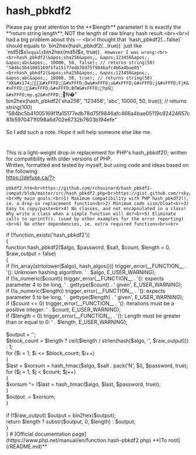 # hash_pbkdf2



Please pay great attention to the **$length** parameter! It is exactly the **return string length**, NOT the length of raw binary hash result.<br><br>I had a big problem about this -- <br>I thought that `hash_pbkdf2(...false)` should equals to `bin2hex(hash_pbkdf2(...true))` just like `md5($x)` equals `bin2hex(md5($x, true))`. However I was wrong:<br><br>hash_pbkdf2(&apos;sha256&apos;, &apos;123456&apos;, &apos;abc&apos;, 10000, 50, false); // returns string(50) "584bc5b41005169f1fa15177edb78d75f9846afc466a4bae05"<br>hash_pbkdf2(&apos;sha256&apos;, &apos;123456&apos;, &apos;abc&apos;, 10000, 50, true); // returns string(50) "XK&#x174;&#xFFFD;&#xFFFD;Qw&#xFFFD;u&#xFFFD;&#xFFFD;j&#xFFFD;FjK&#xFFFD;&#xFFFD;&#xFFFD;BFW&#xFFFD;YpG    &#xFFFD;mp.g2&#xFFFD;`;N&#xFFFD;"<br>bin2hex(hash_pbkdf2(&apos;sha256&apos;, &apos;123456&apos;, &apos;abc&apos;, 10000, 50, true)); // returns string(100) "584bc5b41005169f1fa15177edb78d75f9846afc466a4bae05119c82424657c81b5970471f098a6d702e6732b7603b194efe"<br><br>So I add such a note. Hope it will help someone else like me.  

#

This is a light-weight drop-in replacement for PHP&apos;s hash_pbkdf2(); written for compatibility with older versions of PHP.<br>Written, formatted and tested by myself, but using code and ideas based on the following:<br>https://defuse.ca/?>
```
pbkdf2.htm<br>https://github.com/rchouinard/hash_pbkdf2-compat/blob/master/src/hash_pbkdf2.php<br>https://gist.github.com/rsky/5104756<br><br>My main goals:<br>1) Maximum compatibility with PHP hash_pbkdf2(), ie. a drop-in replacement function<br>2) Minimum code size/bloat<br>3) Easy to copy/paste<br>4) No classes, and not encapsulated in a class! Why write a class when a simple function will do?<br>5) Eliminate calls to sprintf(). (used by other examples for the error reporting)<br>6) No other dependencies, ie. extra required functions<br><br>

```
<?php<br>if (!function_exists(&apos;hash_pbkdf2&apos;))<br>{<br>    function hash_pbkdf2($algo, $password, $salt, $count, $length = 0, $raw_output = false)<br>    {<br>        if (!in_array(strtolower($algo), hash_algos())) trigger_error(__FUNCTION__ . &apos;(): Unknown hashing algorithm: &apos; . $algo, E_USER_WARNING);<br>        if (!is_numeric($count)) trigger_error(__FUNCTION__ . &apos;(): expects parameter 4 to be long, &apos; . gettype($count) . &apos; given&apos;, E_USER_WARNING);<br>        if (!is_numeric($length)) trigger_error(__FUNCTION__ . &apos;(): expects parameter 5 to be long, &apos; . gettype($length) . &apos; given&apos;, E_USER_WARNING);<br>        if ($count &lt;= 0) trigger_error(__FUNCTION__ . &apos;(): Iterations must be a positive integer: &apos; . $count, E_USER_WARNING);<br>        if ($length &lt; 0) trigger_error(__FUNCTION__ . &apos;(): Length must be greater than or equal to 0: &apos; . $length, E_USER_WARNING);<br><br>        $output = &apos;&apos;;<br>        $block_count = $length ? ceil($length / strlen(hash($algo, &apos;&apos;, $raw_output))) : 1;<br>        for ($i = 1; $i &lt;= $block_count; $i++)<br>        {<br>            $last = $xorsum = hash_hmac($algo, $salt . pack(&apos;N&apos;, $i), $password, true);<br>            for ($j = 1; $j &lt; $count; $j++)<br>            {<br>                $xorsum ^= ($last = hash_hmac($algo, $last, $password, true));<br>            }<br>            $output .= $xorsum;<br>        }<br><br>        if (!$raw_output) $output = bin2hex($output);<br>        return $length ? substr($output, 0, $length) : $output;<br>    }<br>}  

#

[Official documentation page](https://www.php.net/manual/en/function.hash-pbkdf2.php)

**[To root](/README.md)**